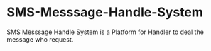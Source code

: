 # SMS-Messsage-Handle-System
SMS Messsage Handle System is a Platform for Handler to deal the message who request.
